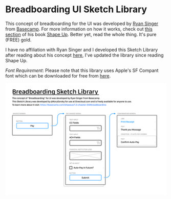 # Breadboarding UI Sketch Library

This concept of breadboarding for the UI was developed by [Ryan Singer](https://www.feltpresence.com) from [Basecamp](https://basecamp.com/). For more information on how it works, check out [this section](https://basecamp.com/shapeup/1.3-chapter-04#breadboarding) of his book [Shape Up](https://basecamp.com/shapeup). Better yet, read the whole thing. It's pure (FREE) gold.

I have no affiliation with Ryan Singer and I developed this Sketch Library after reading about his concept [here](https://www.feltpresence.com/breadboards.html), I've updated the library since reading Shape Up.

*Font Requirement*: Please note that this library uses Apple's SF Compant font which can be downloaded for free from [here](https://developer.apple.com/fonts/).

![Sample of using the library](https://github.com/korygorsky/breadboarding-sketch-library/blob/0a2b4260a2a3aeec41f31e6429ac64add0e758ae/Sample.png)
